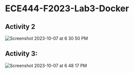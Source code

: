 # ECE444-F2023-Lab3-Docker

## Activity 2
![Screenshot 2023-10-07 at 6 30 50 PM](https://github.com/zhast/ECE444-F2023-Lab1-Flask/assets/20625321/32f0eaac-5464-4aab-905b-3bad2afb17d0)

## Activity 3: 
![Screenshot 2023-10-07 at 6 48 17 PM](https://github.com/zhast/ECE444-F2023-Lab1-Flask/assets/20625321/3def589e-e83c-4816-ba47-a2906b56f0fd)
